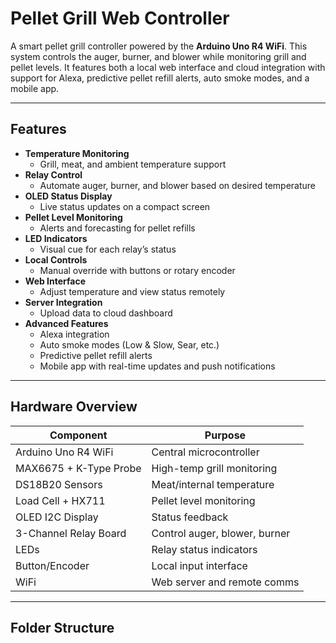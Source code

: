 # Pellet Grill Web Controller

A smart pellet grill controller powered by the **Arduino Uno R4 WiFi**. This system controls the auger, burner, and blower while monitoring grill and pellet levels. It features both a local web interface and cloud integration with support for Alexa, predictive pellet refill alerts, auto smoke modes, and a mobile app.

---

## Features

- **Temperature Monitoring**
  - Grill, meat, and ambient temperature support
- **Relay Control**
  - Automate auger, burner, and blower based on desired temperature
- **OLED Status Display**
  - Live status updates on a compact screen
- **Pellet Level Monitoring**
  - Alerts and forecasting for pellet refills
- **LED Indicators**
  - Visual cue for each relay’s status
- **Local Controls**
  - Manual override with buttons or rotary encoder
- **Web Interface**
  - Adjust temperature and view status remotely
- **Server Integration**
  - Upload data to cloud dashboard
- **Advanced Features**
  - Alexa integration
  - Auto smoke modes (Low & Slow, Sear, etc.)
  - Predictive pellet refill alerts
  - Mobile app with real-time updates and push notifications

---

## Hardware Overview

| Component               | Purpose                          |
|------------------------|----------------------------------|
| Arduino Uno R4 WiFi    | Central microcontroller          |
| MAX6675 + K-Type Probe | High-temp grill monitoring       |
| DS18B20 Sensors         | Meat/internal temperature        |
| Load Cell + HX711      | Pellet level monitoring          |
| OLED I2C Display       | Status feedback                  |
| 3-Channel Relay Board  | Control auger, blower, burner    |
| LEDs                   | Relay status indicators          |
| Button/Encoder         | Local input interface            |
| WiFi                   | Web server and remote comms      |

---

## Folder Structure

